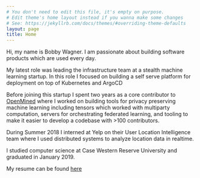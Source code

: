 ```yaml
---
# You don't need to edit this file, it's empty on purpose.
# Edit theme's home layout instead if you wanna make some changes
# See: https://jekyllrb.com/docs/themes/#overriding-theme-defaults
layout: page
title: Home
---
```


Hi, my name is Bobby Wagner. I am passionate about building software products which are used every day. 

My latest role was leading the infrastructure team at a stealth machine learning startup. In this role I focused on building a self serve platform for deployment on top of Kubernetes and ArgoCD

Before joining this startup I spent two years as a core contributor to [OpenMined](openmined.org) where I worked on building tools for privacy preserving machine learning including tensors which worked with multiparty computation, servers for orchestrating federated learning, and tooling to make it easier to develop a codebase with >100 contributors.  

During Summer 2018 I interned at Yelp on their User Location Intelligence team where I used distributed systems to analyze location data in realtime.

I studied computer science at Case Western Reserve University and graduated in January 2019.

My resume can be found [here](http://bobby-wagner.com/resume)
    
    
